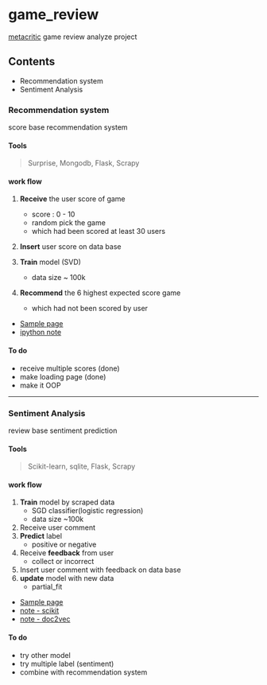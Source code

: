 # game_review
[metacritic](http://www.metacritic.com/game) game review analyze project

## Contents
- Recommendation system
- Sentiment Analysis

### Recommendation system
score base recommendation system
#### Tools
> Surprise, Mongodb, Flask, Scrapy
#### work flow
1. **Receive** the user score of game
    - score : 0 - 10  
    - random pick the game
    - which had been scored at least 30 users

1. **Insert** user score on data base

1. **Train** model (SVD)
    - data size ~ 100k

1. **Recommend** the 6 highest expected score game
    - which had not been scored by user

- [Sample page](http://www.cocactus.tk/game_recommend/)
- [ipython note](https://github.com/Moons08/game_review/blob/master/note/01.recommend.ipynb)

#### To do
- receive multiple scores (done)
- make loading page (done)
- make it OOP
---

### Sentiment Analysis
review base sentiment prediction
#### Tools
> Scikit-learn, sqlite, Flask, Scrapy

#### work flow
1. **Train** model by scraped data
    - SGD classifier(logistic regression)
    - data size ~100k
1. Receive user comment
1. **Predict** label
    - positive or negative
1. Receive **feedback** from user
    - collect or incorrect
1. Insert user comment with feedback on data base
1. **update** model with new data
    - partial_fit

- [Sample page](http://www.cocactus.tk/game_review)
- [note - scikit](https://github.com/Moons08/game_review/blob/master/note/02.NLP_scikit.ipynb)
- [note - doc2vec](https://github.com/Moons08/game_review/blob/master/note/03.NLP_doc2vec.ipynb)
#### To do
- try other model
- try multiple label (sentiment)
- combine with recommendation system
